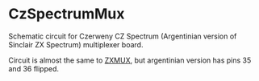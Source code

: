 # CzSpectrumMux
Schematic circuit for Czerweny CZ Spectrum (Argentinian version of Sinclair ZX Spectrum) multiplexer board.

Circuit is almost the same to [ZXMUX](https://8bit.yarek.pl/upgrade/zx.zxmux/index.html), but argentinian version has pins 35 and 36 flipped.
